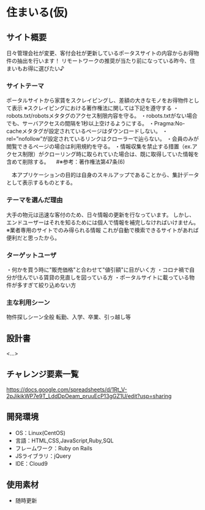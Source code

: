 # 住まいる(仮)

## サイト概要
日々管理会社が変更、客付会社が更新しているポータスサイトの内容からお得物件の抽出を行います！
リモートワークの推奨が当たり前になっている昨今、住まいもお得に選びたい♪

### サイトテーマ
ポータルサイトから家賃をスクレイピングし、差額の大きなモノをお得物件として表示
 ※スクレイピングにおける著作権法に関しては下記を遵守する  ・robots.txt/robotsメタタグのアクセス制限内容を守る。  ・robots.txtがない場合でも、サーバアクセスの間隔を1秒以上空けるようにする。  ・Pragma:No-cacheメタタグが設定されているページはダウンロードしない。  ・rel=”nofollow”が設定されているリンクはクローラーで辿らない。  ・会員のみが閲覧できるページの場合は利用規約を守る。  ・情報収集を禁止する措置（ex.アクセス制限）がクローリング時に取られていた場合は、既に取得していた情報を含めて削除する。
　#※参考：著作権法第47条(6)

　本アプリケーションの目的は自身のスキルアップであることから、集計データとして表示するものとする。

### テーマを選んだ理由
大手の物元は迅速な客付のため、日々情報の更新を行なっています。
しかし、エンドユーザーはそれを知るためには個人で情報を補完しなければいけません。
※業者専用のサイトでのみ得られる情報
これが自動で検索できるサイトがあれば便利だと思ったから。

### ターゲットユーザ
・何かを買う時に"販売価格"と合わせて"値引額"に目がいく方
・コロナ禍で自分が住んでいる賃貸の見直しを図っている方
・ポータルサイトに載っている物件が多すぎて絞り込めない方

### 主な利用シーン
物件探しシーン全般
転勤、入学、卒業、引っ越し等

## 設計書
<...>

## チャレンジ要素一覧
https://docs.google.com/spreadsheets/d/1Rt_V-2pJikikWP7e9T_LddDpOeam_pruuEcP13gGZ1U/edit?usp=sharing

## 開発環境
- OS：Linux(CentOS)
- 言語：HTML,CSS,JavaScript,Ruby,SQL
- フレームワーク：Ruby on Rails
- JSライブラリ：jQuery
- IDE：Cloud9

## 使用素材
- 随時更新